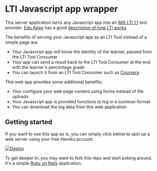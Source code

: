 # LTI Javascript app wrapper

This server application turns any Javascript app into an [IMS LTI 1.1](http://www.imsglobal.org/LTI/v1p1/ltiIMGv1p1.html) tool provider. [Edu Apps](https://www.edu-apps.org) has a good [description of how LTI works](https://www.edu-apps.org/code.html).

The benefits of serving your Javascript app as an LTI Tool instead of a simple page are:
- Your Javascript app will know the identity of the learner, passed from the LTI Tool Consumer
- Your app can send a result back to the LTI Tool Consumer at the end with the learner's percentage grade
- You can launch it from an LTI Tool Consumer such as [Coursera](https://tech.coursera.org/app-platform/lti/)

This web app provides some additional benefits:
- Your configure your web page content using forms instead of file uploads
- Your Javascript app is provided functions to log in a common format
- You can download the log data from this web application

## Getting started

If you want to use this app as is, you can simply click below to spin up a web server using your free Heroku account.

[![Deploy](https://www.herokucdn.com/deploy/button.png)](https://heroku.com/deploy)

To get deeper in, you may want to fork this repo and start poking around. It's a simple [Ruby on Rails](http://guides.rubyonrails.org/index.html) application.
